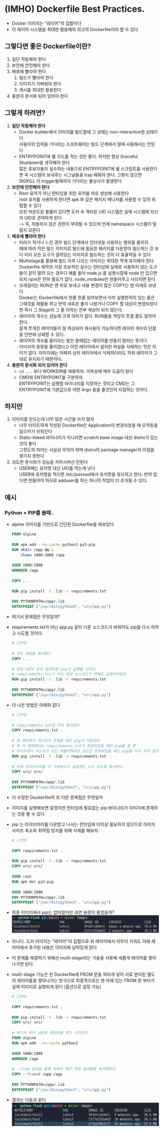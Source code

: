 # (IMHO) Dockerfile Best Practices.

- Docker 이미지는 "레이어"의 집합이다
- 이 레이어 시스템을 최대한 활용해야 최고의 Dockerfile이라 할 수 있다

## **그렇다면 좋은 Dockerfile이란?**
1. 일단 작동해야 한다
2. 보안에 안전해야 한다
3. 배포에 빨라야 한다
    1. 빌드가 빨라야 한다
    2. 이미지가 가벼워야 한다
    3. 캐시를 최대한 활용한다
4. 충분히 문서화 되어 있어야 한다

## **그렇게 하려면?**
1. **일단 작동해야 한다**
    - Docker builder에서 이미지를 빌드할때 그 상태는 non-interactive한 상태이다.\
    사용자의 입력을 기다리는 소프트웨어는 빌드 단계에서 절때 사용해서는 안된다
    - ENTRYPOINT에 쉘 코드를 적는 것은 좋다. 하지만 항상 Graceful Shutdown을 생각해야 한다\
    많은 초보자들이 실수하는 내용으로 ENTRYPOINT에 쉘 스크립트를 사용한다면 꼭 시스템이 보내주는 시그널들을 trap 해줘야 한다. 그렇지 않으면 SIGKILL 이 trigger될때까지 기다리는 불상사가 발생한다
2. **보안에 안전해야 한다**
    - Root 유저가 아닌 런타임을 위한 유저를 따로 생성해 사용한다\
    root 유저를 사용하게 된다면 apk 와 같은 패키지 메니저를 사용할 수 있어 위험할 수 있다\
    또한 마운트된 볼륨이 있다면 도커 속 격리된 UID 시스템은 실제 시스템에 자신의 UID로 관여하게 된다\
    -> 즉, 허용하지 않은 권한이 부여될 수 있으며 언제 namespace 시스템이 털릴지 모른다
3. **배포에 빨라야 한다**
    - 미러가 적거나 느린 경우 빌드 단계에서 인터넷을 사용하는 행위를 줄이자\
    때에 따라 작은 빌드 이미지로 빌드에 필요한 패키지를 다운받아 빌드하는 것 보다
    미리 모든 도구가 깔려있는 이미지로 빌드하는 것이 더 효율적일 수 있다
    - Multistage를 활용해 빌드 이후 나오는 이미지는 최대한 작게 유지해야 한다\
    Dockerfile 제작의 가장 초보적인 실수는 런타임때 실제로 사용하지 않는 도구들이 같이 딸려 오는 경우다
    예를 들어 node.js 를 실행시킬때 node 만 있으면 되지 npm은 전혀 필요가 없다. node_modules만 만들어주고 사라지면 된다
    - 오래걸리는 RUN은 맨 위로 보내고 내용 변경이 많은 COPY는 맨 아래로 보낸다\
    Docker는 Dockerfile에서 한줄 한줄 읽어보면서 이미 실행한적이 있는 줄은 그때것을 재활용 하고
    만약 새로운 줄이 나왔거나 COPY 할 대상이 변경되었다면 즉시 그 Stage의 그 줄 이하는 전부 캐싱이 되지 않는다
    - 레이어의 개수는 성능에 크게 의미가 없다. RUN들을 적당히 쪼갤 줄도 알아야 한다.\
    잘게 쪼개진 레이어들이 잘 캐싱되어 재사용이 가능하다면 레이어 개수의 단점을 단번에 상쇄할 수 있다.
    - 레이어의 개수를 줄이라는 말은 쓸때없는 레이어를 만들지 말라는 뜻이다\
    이미지의 용량을 줄이겠다고 이전 레이어에서 설치한 파일을 삭제하는 짓은 의미가 없다. 이미지에는 어짜피 상위 레이어에서 삭제하더라도 하위 레이어가 그대로 유지되기 때문이다.
4. **충분히 문서화 되어 있어야 한다**
    - `cd ...` 보다 WORKDIR를 애용하자. 가독성에 매우 도움이 된다
    - CMD와 ENTRYPOINT를 구분하자\
    ENTRYPOINT는 실행할 바이너리를 지정하는 것이고
    CMD는 그 ENTRYPOINT에 기본값으로 어떤 Argv 들을 줄것인지 지정하는 것이다.

## 하지만
1. 이미지를 만드는데 너무 많은 시간을 쓰지 말자
   * 너무 타이트하게 작성된 Dockerfile은 Application이 변경되었을 때 오작동을 일으키기 쉬워진다
   * Static-linked 바이너리가 아니라면 scratch base image 대신 distro가 있는 것이 좋다\
   그정도의 차이는 사실상 무의미 하며 distro의 package manager의 이점을 챙기지 못한다
2. 과도한 문서화가 성능을 저하시켜선 안된다
   * USER에는 유저명 대신 UID를 적는게 낫다\
   USER에 유저명을 적으면 /etc/passwd에서 유저명을 찾으려고 한다. 만약 없다면 만들어야 하므로 adduser를 하는 하나의 작업이 더 추가될 수 있다.

## 예시
### Python + PIP를 쓸때..
* alpine 이미지를 기반으로 간단한 Dockerfile을 짜보았다
    ```Dockerfile
    FROM alpine

    RUN apk add --no-cache python3 py3-pip
    RUN mkdir /app && \
        chown 1000:1000 /app

    USER 1000:1000
    WORKDIR /app

    COPY . .

    RUN pip install -t .lib -r requirements.txt

    ENV PYTHONPATH=/app/.lib
    ENTRYPOINT ["/usr/bin/python3", "src/app.py"]
    ```

* 여기서 문제점은 무엇일까?
* requirements.txt가 아닌 app.py 같이 다른 소스코드가 바뀌어도 pip를 다시 하려고 시도할 것이다.

    ```Dockerfile
    # (전략)

    # 모든 파일을 복사했다
    COPY . .

    # 위의 COPY 문이 변경되면 pip가 실행될 것이다.
    # requirements.txt가 아닌 일반 소스코드가 변해도 실행되버린다
    RUN pip install -t .lib -r requirements.txt

    ENV PYTHONPATH=/app/.lib
    ENTRYPOINT ["/usr/bin/python3", "src/app.py"]
    ```

* 더 나은 방법은 아래와 같다

    ```Dockerfile
    # (전략)

    # requirements.txt만 미리 복사한다
    COPY requirements.txt .

    # 위 레이어가 캐시되지 못했을 때만 pip가 작동한다
    # 즉 이 예제에서는 requirements.txt가 변경되었을 때만 pip를 할 뿐
    # 라이브러리 리스트가 아닌 어플리케이션 코드만 변경되었을 때는 pip를 다시 하지 않고 캐시를 활용한다
    RUN pip install -t .lib -r requirements.txt

    # 이제 라이브러리를 다 가져왔으니 실질적인 소스 코드를 복사한다
    COPY src/ src/

    ENV PYTHONPATH=/app/.lib
    ENTRYPOINT ["/usr/bin/python3", "src/app.py"]
    ```

* 이 수정한 Dockerfile의 또 다른 문제점은 무엇일까
* 이미지를 실행해보면 알겠지만 런타임에 필요없는 pip 바이너리가 이미지에 존재하는 것을 볼 수 있다.
* pip 는 라이브러리를 다운받고 나서는 런타임에 더이상 필요하지 않으므로 이미지 사이즈 축소와 취약점 방지를 위해 삭제를 해보자
    ```Dockerfile
    # (전략)

    COPY requirements.txt .

    RUN pip install -t .lib -r requirements.txt
    COPY src/ src/

    USER root
    RUN apk del py3-pip

    USER 1000:1000
    ENV PYTHONPATH=/app/.lib
    ENTRYPOINT ["/usr/bin/python3", "src/app.py"]
    ```

* 최종 이미지에서 pip는 없어졌지만 과연 용량이 줄었을까?
    ![](docs/screenshot-00.png)
* 아니다. 도커 이미지는 "레이어"의 집합으로 위 레이어에서 아무리 지워도 아래 레이어에서 추가된 내용은 이미지에 남아있게 된다
* 이 문제를 해결하기 위해선 multi-stage라는 기술을 사용해 새롭게 레이어를 쌓아 나가면 된다.
* multi-stage 기능은 한 Dockerfile에 FROM 문을 여러개 넣어 서로 분리된 별도의 레이어들을 쌓아나가는 방식으로 최종적으로는 맨 아래 있는 FROM 문 부터가 실제 이미지로 실행되게 된다 (옵션으로 설정 가능)
    ```Dockerfile
    # (전략)

    COPY requirements.txt .

    RUN pip install -t .lib -r requirements.txt
    COPY src/ src/

    # 여기서 부터 새로운 레이어를 쌓기 시작한다
    FROM alpine
    RUN apk add --no-cache python3

    USER 1000:1000
    WORKDIR /app

    # --from 옵션을 통해 위에서 했던 작업 결과물을 복사해준다
    COPY --from=0 /app /app

    ENV PYTHONPATH=/app/.lib
    ENTRYPOINT ["/usr/bin/python3", "src/app.py"]
    ```

* 결과는 다음과 같다
    ![](docs/screenshot-01.png)
